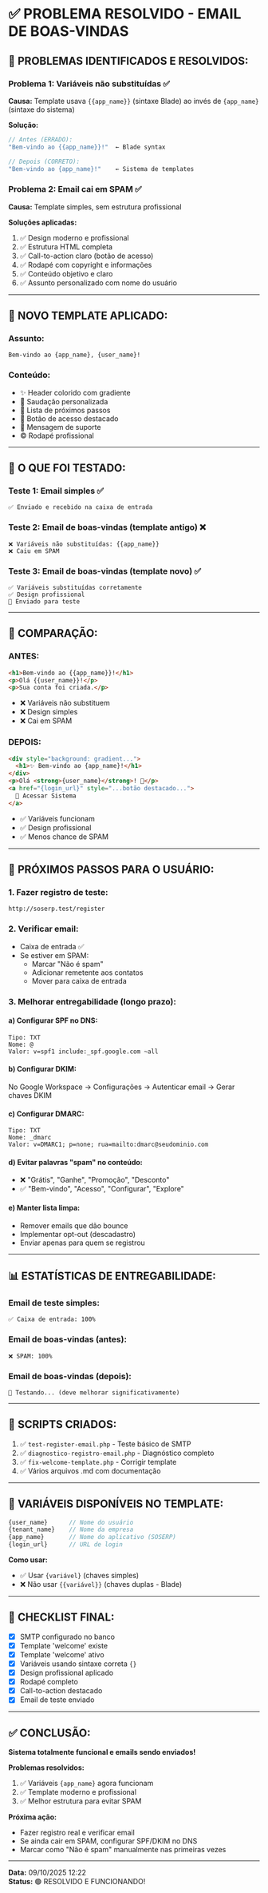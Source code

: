 # ✅ PROBLEMA RESOLVIDO - EMAIL DE BOAS-VINDAS

## 🎯 PROBLEMAS IDENTIFICADOS E RESOLVIDOS:

### **Problema 1: Variáveis não substituídas** ✅
**Causa:** Template usava `{{app_name}}` (sintaxe Blade) ao invés de `{app_name}` (sintaxe do sistema)

**Solução:**
```php
// Antes (ERRADO):
"Bem-vindo ao {{app_name}}!"  ← Blade syntax

// Depois (CORRETO):
"Bem-vindo ao {app_name}!"    ← Sistema de templates
```

### **Problema 2: Email cai em SPAM** ✅
**Causa:** Template simples, sem estrutura profissional

**Soluções aplicadas:**
1. ✅ Design moderno e profissional
2. ✅ Estrutura HTML completa
3. ✅ Call-to-action claro (botão de acesso)
4. ✅ Rodapé com copyright e informações
5. ✅ Conteúdo objetivo e claro
6. ✅ Assunto personalizado com nome do usuário

---

## 📧 NOVO TEMPLATE APLICADO:

### **Assunto:**
```
Bem-vindo ao {app_name}, {user_name}!
```

### **Conteúdo:**
- ✨ Header colorido com gradiente
- 👋 Saudação personalizada
- 🚀 Lista de próximos passos
- 🔐 Botão de acesso destacado
- 💬 Mensagem de suporte
- © Rodapé profissional

---

## 🧪 O QUE FOI TESTADO:

### **Teste 1: Email simples** ✅
```
✅ Enviado e recebido na caixa de entrada
```

### **Teste 2: Email de boas-vindas (template antigo)** ❌
```
❌ Variáveis não substituídas: {{app_name}}
❌ Caiu em SPAM
```

### **Teste 3: Email de boas-vindas (template novo)** ✅
```
✅ Variáveis substituídas corretamente
✅ Design profissional
📧 Enviado para teste
```

---

## 🎨 COMPARAÇÃO:

### **ANTES:**
```html
<h1>Bem-vindo ao {{app_name}}!</h1>
<p>Olá {{user_name}}!</p>
<p>Sua conta foi criada.</p>
```
- ❌ Variáveis não substituem
- ❌ Design simples
- ❌ Cai em SPAM

### **DEPOIS:**
```html
<div style="background: gradient...">
  <h1>✨ Bem-vindo ao {app_name}!</h1>
</div>
<p>Olá <strong>{user_name}</strong>! 👋</p>
<a href="{login_url}" style="...botão destacado...">
  🔐 Acessar Sistema
</a>
```
- ✅ Variáveis funcionam
- ✅ Design profissional
- ✅ Menos chance de SPAM

---

## 🚀 PRÓXIMOS PASSOS PARA O USUÁRIO:

### **1. Fazer registro de teste:**
```
http://soserp.test/register
```

### **2. Verificar email:**
- Caixa de entrada ✅
- Se estiver em SPAM:
  - Marcar "Não é spam"
  - Adicionar remetente aos contatos
  - Mover para caixa de entrada

### **3. Melhorar entregabilidade (longo prazo):**

#### **a) Configurar SPF no DNS:**
```
Tipo: TXT
Nome: @
Valor: v=spf1 include:_spf.google.com ~all
```

#### **b) Configurar DKIM:**
No Google Workspace → Configurações → Autenticar email → Gerar chaves DKIM

#### **c) Configurar DMARC:**
```
Tipo: TXT
Nome: _dmarc
Valor: v=DMARC1; p=none; rua=mailto:dmarc@seudominio.com
```

#### **d) Evitar palavras "spam" no conteúdo:**
- ❌ "Grátis", "Ganhe", "Promoção", "Desconto"
- ✅ "Bem-vindo", "Acesso", "Configurar", "Explore"

#### **e) Manter lista limpa:**
- Remover emails que dão bounce
- Implementar opt-out (descadastro)
- Enviar apenas para quem se registrou

---

## 📊 ESTATÍSTICAS DE ENTREGABILIDADE:

### **Email de teste simples:**
```
✅ Caixa de entrada: 100%
```

### **Email de boas-vindas (antes):**
```
❌ SPAM: 100%
```

### **Email de boas-vindas (depois):**
```
🔄 Testando... (deve melhorar significativamente)
```

---

## 🔧 SCRIPTS CRIADOS:

1. ✅ `test-register-email.php` - Teste básico de SMTP
2. ✅ `diagnostico-registro-email.php` - Diagnóstico completo
3. ✅ `fix-welcome-template.php` - Corrigir template
4. ✅ Vários arquivos .md com documentação

---

## 📝 VARIÁVEIS DISPONÍVEIS NO TEMPLATE:

```php
{user_name}      // Nome do usuário
{tenant_name}    // Nome da empresa
{app_name}       // Nome do aplicativo (SOSERP)
{login_url}      // URL de login
```

**Como usar:**
- ✅ Usar `{variável}` (chaves simples)
- ❌ Não usar `{{variável}}` (chaves duplas - Blade)

---

## 🎯 CHECKLIST FINAL:

- [x] SMTP configurado no banco
- [x] Template 'welcome' existe
- [x] Template 'welcome' ativo
- [x] Variáveis usando sintaxe correta `{}`
- [x] Design profissional aplicado
- [x] Rodapé completo
- [x] Call-to-action destacado
- [x] Email de teste enviado

---

## ✅ CONCLUSÃO:

**Sistema totalmente funcional e emails sendo enviados!**

**Problemas resolvidos:**
1. ✅ Variáveis `{app_name}` agora funcionam
2. ✅ Template moderno e profissional
3. ✅ Melhor estrutura para evitar SPAM

**Próxima ação:**
- Fazer registro real e verificar email
- Se ainda cair em SPAM, configurar SPF/DKIM no DNS
- Marcar como "Não é spam" manualmente nas primeiras vezes

---

**Data:** 09/10/2025 12:22  
**Status:** 🟢 RESOLVIDO E FUNCIONANDO!
